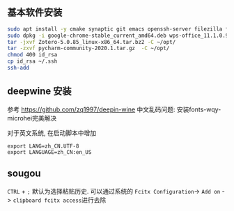 ## 基本软件安装
```bash
sudo apt install -y cmake synaptic git emacs openssh-server filezilla fcitx foxit-reader
sudo dpkg -i google-chrome-stable_current_amd64.deb wps-office_11.1.0.9505_amd64.deb 
tar -jxvf Zotero-5.0.85_linux-x86_64.tar.bz2 -C ~/opt/
tar -zxvf pycharm-community-2020.1.tar.gz  -C ~/opt/
chmod 400 id_rsa
cp id_rsa ~/.ssh
ssh-add
```

## deepwine 安装
参考 https://github.com/zq1997/deepin-wine
中文乱码问题: 安装fonts-wqy-microhei完美解决

对于英文系统, 在启动脚本中增加
```
export LANG=zh_CN.UTF-8
export LANGUAGE=zh_CN:en_US
```

## sougou
`CTRL` + `;` 默认为选择粘贴历史. 可以通过系统的 `Fcitx Configuration`-> `Add on` -> `clipboard fcitx access`进行去除